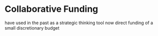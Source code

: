 # Collaborative Funding
have used in the past as a strategic thinking tool
now direct funding of a small discretionary budget

